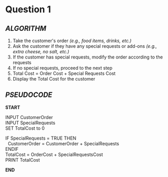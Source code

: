 # Question 1

## *ALGORITHM*
1. Take the customer's order *(e.g., food items, drinks, etc.)*
2. Ask the customer if they have any special requests or add-ons *(e.g., extra cheese, no salt, etc.)*
3. If the customer has special requests, modify the order according to the requests
4. If no special requests, proceed to the next step
5. Total Cost = Order Cost + Special Requests Cost
6. Display the Total Cost for the customer

## *PSEUDOCODE*
**START**

INPUT CustomerOrder\
INPUT SpecialRequests\
SET TotalCost to 0

IF SpecialRequests = TRUE THEN\
&nbsp; CustomerOrder = CustomerOrder + SpecialRequests\
ENDIF\
TotalCost = OrderCost + SpecialRequestsCost\
PRINT TotalCost

**END**
